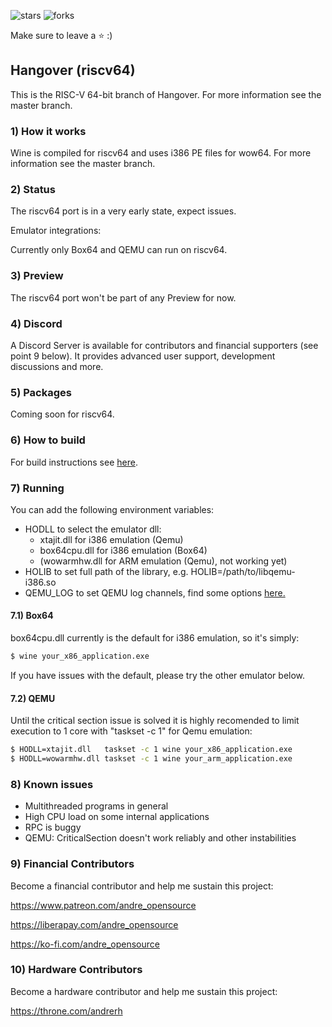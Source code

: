 ![stars](https://img.shields.io/github/stars/AndreRH/hangover?style=flat-square)
![forks](https://img.shields.io/github/forks/AndreRH/hangover?style=flat-square)

Make sure to leave a :star: :)

## Hangover (riscv64)
This is the RISC-V 64-bit branch of Hangover.
For more information see the master branch.

### 1) How it works
Wine is compiled for riscv64 and uses i386 PE files for wow64. For more information see the master branch.

### 2) Status
The riscv64 port is in a very early state, expect issues.

Emulator integrations:

Currently only Box64 and QEMU can run on riscv64.

### 3) Preview
The riscv64 port won't be part of any Preview for now.

### 4) Discord
A Discord Server is available for contributors and financial supporters (see point 9 below).
It provides advanced user support, development discussions and more.

### 5) Packages
Coming soon for riscv64.

### 6) How to build
For build instructions see [here](docs/COMPILE.md).

### 7) Running
You can add the following environment variables:

* HODLL to select the emulator dll:
    * xtajit.dll for i386 emulation (Qemu)
    * box64cpu.dll for i386 emulation (Box64)
    * (wowarmhw.dll for ARM emulation (Qemu), not working yet)
* HOLIB to set full path of the library, e.g. HOLIB=/path/to/libqemu-i386.so
* QEMU_LOG to set QEMU log channels, find some options [here.](https://github.com/AndreRH/qemu/blob/v5.2.0/util/log.c#L297)

#### 7.1) Box64
box64cpu.dll currently is the default for i386 emulation, so it's simply:

```bash
$ wine your_x86_application.exe
```

If you have issues with the default, please try the other emulator below.

#### 7.2) QEMU
Until the critical section issue is solved it is highly recomended to limit execution to 1 core with
"taskset -c 1" for Qemu emulation:

```bash
$ HODLL=xtajit.dll   taskset -c 1 wine your_x86_application.exe
$ HODLL=wowarmhw.dll taskset -c 1 wine your_arm_application.exe
```

### 8) Known issues

* Multithreaded programs in general
* High CPU load on some internal applications
* RPC is buggy
* QEMU: CriticalSection doesn't work reliably and other instabilities

### 9) Financial Contributors

Become a financial contributor and help me sustain this project:

https://www.patreon.com/andre_opensource

https://liberapay.com/andre_opensource

https://ko-fi.com/andre_opensource

### 10) Hardware Contributors

Become a hardware contributor and help me sustain this project:

https://throne.com/andrerh
